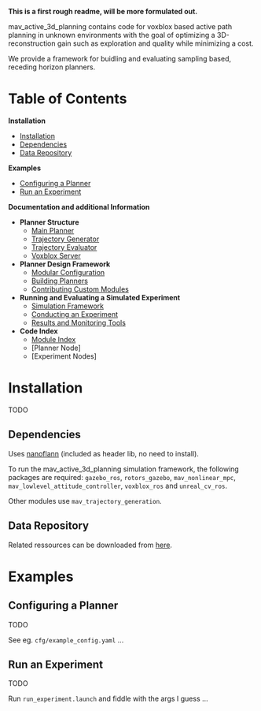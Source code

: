 **This is a first rough readme, will be more formulated out.**

mav_active_3d_planning contains code for  voxblox based active path planning in unknown environments with the goal of optimizing a 3D-reconstruction gain such as exploration and quality while minimizing a cost. 

We provide a framework for buidling and evaluating sampling based, receding horizon planners.

# Table of Contents
**Installation**
* [Installation](#Installation)
* [Dependencies](#Dependencies)
* [Data Repository](#Data-Repository)

**Examples**
* [Configuring a Planner](#Configuring-a-Planner)
* [Run an Experiment](#Run-an-Experiment)

**Documentation and additional Information**
* **Planner Structure**
  * [Main Planner](wiki/Planner-Structure#Main-Planner)
  * [Trajectory Generator](wiki/Planner-Structure#Trajectory-Generator)
  * [Trajectory Evaluator](wiki/Planner-Structure#Trajectory-Evaluator)
  * [Voxblox Server](wiki/Planner-Structure#Voxblox-Server)
* **Planner Design Framework**
  * [Modular Configuration](wiki/Planner-Design-Framework#Modular-Configuration)
  * [Building Planners](wiki/Planner-Design-Framework#Building-Planners)
  * [Contributing Custom Modules](wiki/Planner-Design-Framework#Contributing-Custom-Modules)
* **Running and Evaluating a Simulated Experiment**
  * [Simulation Framework](wiki/Running-and-Evaluating-a-Simulated-Experiment#Simulation-Framework)
  * [Conducting an Experiment](wiki/Running-and-Evaluating-a-Simulated-Experiment#Conducting-an-Experiment)
  * [Results and Monitoring Tools](wiki/Running-and-Evaluating-a-Simulated-Experiment#Results-and-Monitoring-Tools)
* **Code Index**
  * [Module Index](wiki/Module-Index)
  * [Planner Node]
  * [Experiment Nodes]
  
# Installation
TODO

## Dependencies
Uses [nanoflann](#https://github.com/jlblancoc/nanoflann) (included as header lib, no need to install).

To run the mav_active_3d_planning simulation framework, the following packages are required: `gazebo_ros`, `rotors_gazebo`, `mav_nonlinear_mpc`, `mav_lowlevel_attitude_controller`, `voxblox_ros` and `unreal_cv_ros`.

Other modules use `mav_trajectory_generation`.

## Data Repository
Related ressources can be downloaded from [here](https://www.polybox.ethz.ch/index.php/s/6vhPDINcISbEogg). 

# Examples
## Configuring a Planner
TODO

See eg. `cfg/example_config.yaml` ...

## Run an Experiment
TODO

Run `run_experiment.launch` and fiddle with the args I guess ...
